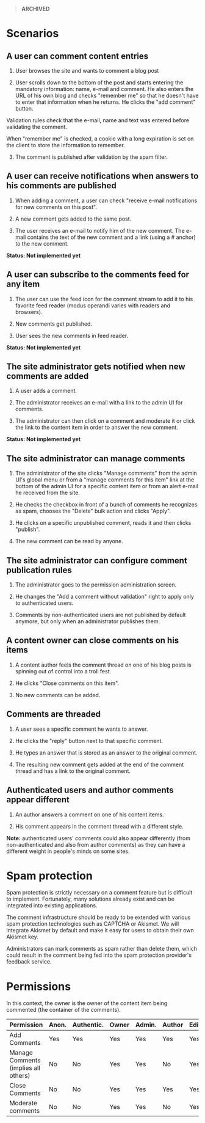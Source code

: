> **ARCHIVED**


# Scenarios

## A user can comment content entries

1. User browses the site and wants to comment a blog post

2. User scrolls down to the bottom of the post and starts entering the mandatory information: name, e-mail and comment. He also enters the URL of his own blog and checks "remember me" so that he doesn't have to enter that information when he returns. He clicks the "add comment" button.

Validation rules check that the e-mail, name and text was entered before validating the comment.

When "remember me" is checked, a cookie with a long expiration is set on the client to store the information to remember.

3. The comment is published after validation by the spam filter.

## A user can receive notifications when answers to his comments are published

1. When adding a comment, a user can check "receive e-mail notifications for new comments on this post".

2. A new comment gets added to the same post.

3. The user receives an e-mail to notify him of the new comment.
The e-mail contains the text of the new comment and a link (using a # anchor) to the new comment.

**Status: Not implemented yet**

## A user can subscribe to the comments feed for any item

1. The user can use the feed icon for the comment stream to add it to his favorite feed reader (modus operandi varies with readers and browsers).

2. New comments get published.

3. User sees the new comments in feed reader.

**Status: Not implemented yet**

## The site administrator gets notified when new comments are added

1. A user adds a comment.

2. The administrator receives an e-mail with a link to the admin UI for comments.

3. The administrator can then click on a comment and moderate it or click the link to the content item in order to answer the new comment.

**Status: Not implemented yet**

## The site administrator can manage comments

1. The administrator of the site clicks "Manage comments" from the admin UI's global menu or from a "manage comments for this item" link at the bottom of the admin UI for a specific content item or from an alert e-mail he received from the site.

2. He checks the checkbox in front of a bunch of comments he recognizes as spam, chooses the "Delete" bulk action and clicks "Apply".

3. He clicks on a specific unpublished comment, reads it and then clicks "publish".

4. The new comment can be read by anyone.

## The site administrator can configure comment publication rules

1. The administrator goes to the permission administration screen.

2. He changes the "Add a comment without validation" right to apply only to authenticated users.

3. Comments by non-authenticated users are not published by default anymore, but only when an administrator publishes them.

## A content owner can close comments on his items

1. A content author feels the comment thread on one of his blog posts is spinning out of control into a troll fest.

2. He clicks "Close comments on this item".

3. No new comments can be added.

## Comments are threaded

1. A user sees a specific comment he wants to answer.

2. He clicks the "reply" button next to that specific comment.

3. He types an answer that is stored as an answer to the original comment.

4. The resulting new comment gets added at the end of the comment thread and has a link to the original comment.

## Authenticated users and author comments appear different

1. An author answers a comment on one of his content items.

2. His comment appears in the comment thread with a different style.

**Note:** authenticated users' comments could also appear differently (from non-authenticated and also from author comments) as they can have a different weight in people's minds on some sites.

# Spam protection

Spam protection is strictly necessary on a comment feature but is difficult to implement. Fortunately, many solutions already exist and can be integrated into existing applications.

The comment infrastructure should be ready to be extended with various spam protection technologies such as CAPTCHA or Akismet. We will integrate Akismet by default and make it easy for users to obtain their own Akismet key.

Administrators can mark comments as spam rather than delete them, which could result in the comment being fed into the spam protection provider's feedback service.

# Permissions
In this context, the owner is the owner of the content item being commented (the container of the comments).


Permission                                       | Anon. | Authentic. | Owner | Admin. | Author | Editor
------------------------------------------------ | ----- | ---------- | ----- | ------ | ------ | ------
Add Comments                                     | Yes   | Yes        | Yes   | Yes    | Yes    | Yes
Manage Comments (implies all others)             | No    | No         | Yes   | Yes    | No     | Yes
Close Comments                                   | No    | No         | Yes   | Yes    | Yes    | Yes
Moderate comments                                | No    | No         | Yes   | Yes    | No     | Yes
